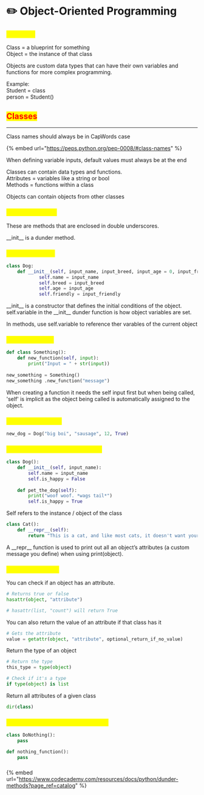# ✏️ Object-Oriented Programming

### <mark style="color:yellow;">Overview</mark>

Class = a blueprint for something\
Object = the instance of that class

Objects are custom data types that can have their own variables and functions for more complex programming.

Example:\
Student = class\
person = Student()

## <mark style="color:red;">Classes</mark>

***

Class names should always be in CapWords case

{% embed url="https://peps.python.org/pep-0008/#class-names" %}

When defining variable inputs, default values must always be at the end

Classes can contain data types and functions.\
Attributes = variables like a string or bool\
Methods = functions within a class

Objects can contain objects from other classes

### <mark style="color:yellow;">Dunder methods</mark>

These are methods that are enclosed in double underscores.

\_\_init\_\_ is a dunder method.&#x20;

### <mark style="color:yellow;">Creating a class</mark>

```python
class Dog:
	def __init__(self, input_name, input_breed, input_age = 0, input_friendlyness = True):
			self.name = input_name
			self.breed = input_breed
			self.age = input_age
			self.friendly = input_friendly
```

\_\_init\_\_ is a constructor that defines the initial conditions of the object.\
self.variable in the \_\_init\_\_ dunder function is how object variables are set.

In methods, use self.variable to reference ther varables of the current object

### <mark style="color:yellow;">Class functions</mark>

```python
def class Something():
    def new_function(self, input):
        print("Input = " + str(input))
        
new_something = Something()
new_something .new_function("message")
```

When creating a function it needs the self input first but when being called, 'self' is implicit as the object being called is automatically assigned to the object.

### <mark style="color:yellow;">Creating an object</mark>

```python
new_dog = Dog("big boi", "sausage", 12, True)
```

### <mark style="color:yellow;">Define a new function in a class</mark>

```python
class Dog():
	def __init__(self, input_name):
		self.name = input_name
		self.is_happy = False
		
	def pet_the_dog(self):
		print("woof woof. *wags tail*")
		self.is_happy = True
```

Self refers to the instance / object of the class

```python
class Cat():
    def __repr__(self):
        return "This is a cat, and like most cats, it doesn't want your attention..."
```

A \_\_repr\_\_ function is used to print out all an object’s attributes (a custom message you define) when using print(object).

### <mark style="color:yellow;">Type & Attributes</mark>

You can check if an object has an attribute.&#x20;

```python
# Returns true or false
hasattr(object, "attribute")

# hasattr(list, "count") will return True
```

You can also return the value of an attribute if that class has it

```python
# Gets the attribute
value = getattr(object, "attribute", optional_return_if_no_value)
```

Return the type of an object

```python
# Return the type
this_type = type(object)

# Check if it's a type
if type(object) is list
```

Return all attributes of a given class

```python
dir(class)
```

### <mark style="color:yellow;">Create an empty class or function</mark>

```python
class DoNothing():
    pass

def nothing_function():
    pass
```

###

{% embed url="https://www.codecademy.com/resources/docs/python/dunder-methods?page_ref=catalog" %}
